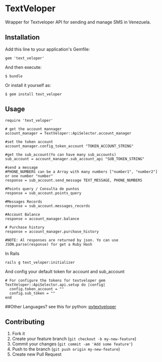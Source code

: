 # TextVeloper

Wrapper for Textveloper API for sending and manage SMS in Venezuela.

## Installation

Add this line to your application's Gemfile:

    gem 'text_veloper'

And then execute:

    $ bundle

Or install it yourself as:

    $ gem install text_veloper

## Usage

    require 'text_veloper'

    # get the account mannager
    account_manager = TextVeloper::ApiSelector.account_manager

    #set the token account
    account_manager.config_token_account "TOKEN_ACCOUNT_STRING"

    #get the sub_account(Yo can have many sub_accounts)
    sub_account = account_manager.sub_account_api "SUB_TOKEN_STRING"

    #send a message
    #PHONE_NUMBERS can be a Array with many numbers ["number1", "number2"] or one number "number"
    response = sub_account.send_message TEXT_MESSAGE, PHONE_NUMBERS

    #Points query / Consulta de puntos
    response = sub_account.points_query

    #Messages Records
    response = sub_account.messages_records

    #Account Balance
    response = account_manager.balance

    # Purchase history
    response = account_manager.purchase_history

    #NOTE: Al responses are returned by json. Yo can use JSON.parse(response) for get a Ruby Hash

 In Rails

    rails g text_veloper:initializer

 And config your default token for account and sub_account

    # For configure the tokens for textveloper gem
    TextVeloper::ApiSelector.api.setup do |config|
      config.token_account = ""
      config.sub_token = ""
    end

##Other Languages?
  see this for python: [pytextveloper](https://github.com/iferminm/pytextveloper)

## Contributing

1. Fork it
2. Create your feature branch (`git checkout -b my-new-feature`)
3. Commit your changes (`git commit -am 'Add some feature'`)
4. Push to the branch (`git push origin my-new-feature`)
5. Create new Pull Request
